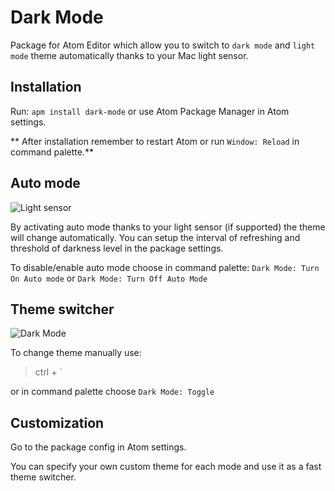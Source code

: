 # Dark Mode

Package for Atom Editor which allow you to switch to `dark mode` and `light mode` theme automatically thanks to your Mac light sensor.

## Installation
Run: `apm install dark-mode` or use Atom Package Manager in Atom settings.

** After installation remember to restart Atom or run `Window: Reload` in command palette.**

## Auto mode
![Light sensor](https://raw.githubusercontent.com/Exelord/dark-mode/master/light-sensor.gif)

By activating auto mode thanks to your light sensor (if supported) the theme will change automatically.
You can setup the interval of refreshing and threshold of darkness level in the package settings.

To disable/enable auto mode choose in command palette:
`Dark Mode: Turn On Auto mode` or `Dark Mode: Turn Off Auto Mode`

## Theme switcher
![Dark Mode](https://raw.githubusercontent.com/Exelord/dark-mode/master/DarkMode640.gif)

To change theme manually use:
> ctrl + \`

or in command palette choose `Dark Mode: Toggle`

## Customization
Go to the package config in Atom settings.

You can specify your own custom theme for each mode and use it as a fast theme switcher.
